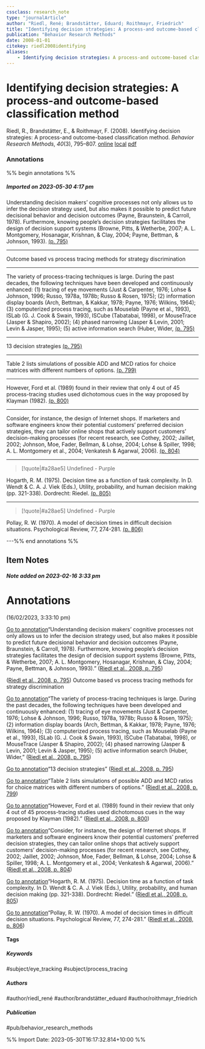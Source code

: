 ```yaml
---
cssclass: research_note
type: "journalArticle"
author: "Riedl, René; Brandstätter, Eduard; Roithmayr, Friedrich"
title: "Identifying decision strategies: A process-and outcome-based classification method"
publication: "Behavior Research Methods"
date: 2008-01-01
citekey: riedl2008identifying
aliases: 
    - Identifying decision strategies: A process-and outcome-based classification method
---
```


# Identifying decision strategies: A process-and outcome-based classification method

Riedl, R., Brandstätter, E., & Roithmayr, F. (2008). Identifying decision strategies: A process-and outcome-based classification method. _Behavior Research Methods_, _40_(3), 795–807.
[online](http://zotero.org/users/local/kZl3QdXV/items/T8DTU8FX) [local](zotero://select/library/items/T8DTU8FX) [pdf](file:///home/gjc216/Zotero/storage/72E3CIV6/Riedl2008_Article_IdentifyingDecisionStrategiesA.pdf)
 

 
### Annotations
%% begin annotations %%
##### Imported on 2023-05-30 4:17 pm

Understanding decision makers’ cognitive processes not only allows us to infer the decision strategy used, but also makes it possible to predict future decisional behavior and decision outcomes (Payne, Braunstein, & Carroll, 1978). Furthermore, knowing people’s decision strategies facilitates the design of decision support systems (Browne, Pitts, & Wetherbe, 2007; A. L. Montgomery, Hosanagar, Krishnan, & Clay, 2004; Payne, Bettman, & Johnson, 1993). [(p. 795)](zotero://open-pdf/library/items/72E3CIV6?page=795&annotation=T58G3PFL)


---


Outcome based vs process tracing methods for strategy discrimination

---

The variety of process-tracing techniques is large. During the past decades, the following techniques have been developed and continuously enhanced: (1) tracing of eye movements (Just & Carpenter, 1976; Lohse & Johnson, 1996; Russo, 1978a, 1978b; Russo & Rosen, 1975); (2) information display boards (Arch, Bettman, & Kakkar, 1978; Payne, 1976; Wilkins, 1964); (3) computerized process tracing, such as Mouselab (Payne et al., 1993), ISLab (G. J. Cook & Swain, 1993), ISCube (Tabatabai, 1998), or MouseTrace (Jasper & Shapiro, 2002); (4) phased narrowing (Jasper & Levin, 2001; Levin & Jasper, 1995); (5) active information search (Huber, Wider, [(p. 795)](zotero://open-pdf/library/items/72E3CIV6?page=795&annotation=WKEFR23T)


---

13 decision strategies [(p. 795)](zotero://open-pdf/library/items/72E3CIV6?page=795&annotation=B6M7ZUID)


---

Table 2 lists simulations of possible ADD and MCD ratios for choice matrices with different numbers of options. [(p. 799)](zotero://open-pdf/library/items/72E3CIV6?page=799&annotation=AGV3824V)


---

However, Ford et al. (1989) found in their review that only 4 out of 45 process-tracing studies used dichotomous cues in the way proposed by Klayman (1982). [(p. 800)](zotero://open-pdf/library/items/72E3CIV6?page=800&annotation=MP5GRC5N)


---

Consider, for instance, the design of Internet shops. If marketers and software engineers know their potential customers’ preferred decision strategies, they can tailor online shops that actively support customers’ decision-making processes (for recent research, see Cothey, 2002; Jaillet, 2002; Johnson, Moe, Fader, Bellman, & Lohse, 2004; Lohse & Spiller, 1998; A. L. Montgomery et al., 2004; Venkatesh & Agarwal, 2006). [(p. 804)](zotero://open-pdf/library/items/72E3CIV6?page=804&annotation=DXM95JBP)


---

>[!quote|#a28ae5] Undefined - Purple
>
Hogarth, R. M. (1975). Decision time as a function of task complexity. In D. Wendt & C. A. J. Viek (Eds.), Utility, probability, and human decision making (pp. 321-338). Dordrecht: Riedel. [(p. 805)](zotero://open-pdf/library/items/72E3CIV6?page=805&annotation=8HM8DDCE)


---

>[!quote|#a28ae5] Undefined - Purple
>
Pollay, R. W. (1970). A model of decision times in difficult decision situations. Psychological Review, 77, 274-281. [(p. 806)](zotero://open-pdf/library/items/72E3CIV6?page=806&annotation=4GUH4W4P)


---%% end annotations %%

## Item Notes

##### Note added on 2023-02-16 3:33 pm

# Annotations  
(16/02/2023, 3:33:10 pm)

[Go to annotation](zotero://open-pdf/library/items/72E3CIV6?page=795&annotation=T58G3PFL)“Understanding decision makers’ cognitive processes not only allows us to infer the decision strategy used, but also makes it possible to predict future decisional behavior and decision outcomes (Payne, Braunstein, & Carroll, 1978). Furthermore, knowing people’s decision strategies facilitates the design of decision support systems (Browne, Pitts, & Wetherbe, 2007; A. L. Montgomery, Hosanagar, Krishnan, & Clay, 2004; Payne, Bettman, & Johnson, 1993).” ([Riedl et al., 2008, p. 795](zotero://select/library/items/T8DTU8FX))

([Riedl et al., 2008, p. 795](zotero://select/library/items/T8DTU8FX)) Outcome based vs process tracing methods for strategy discrimination

[Go to annotation](zotero://open-pdf/library/items/72E3CIV6?page=795&annotation=WKEFR23T)“The variety of process-tracing techniques is large. During the past decades, the following techniques have been developed and continuously enhanced: (1) tracing of eye movements (Just & Carpenter, 1976; Lohse & Johnson, 1996; Russo, 1978a, 1978b; Russo & Rosen, 1975); (2) information display boards (Arch, Bettman, & Kakkar, 1978; Payne, 1976; Wilkins, 1964); (3) computerized process tracing, such as Mouselab (Payne et al., 1993), ISLab (G. J. Cook & Swain, 1993), ISCube (Tabatabai, 1998), or MouseTrace (Jasper & Shapiro, 2002); (4) phased narrowing (Jasper & Levin, 2001; Levin & Jasper, 1995); (5) active information search (Huber, Wider,” ([Riedl et al., 2008, p. 795](zotero://select/library/items/T8DTU8FX))

[Go to annotation](zotero://open-pdf/library/items/72E3CIV6?page=795&annotation=B6M7ZUID)“13 decision strategies” ([Riedl et al., 2008, p. 795](zotero://select/library/items/T8DTU8FX))

[Go to annotation](zotero://open-pdf/library/items/72E3CIV6?page=799&annotation=AGV3824V)“Table 2 lists simulations of possible ADD and MCD ratios for choice matrices with different numbers of options.” ([Riedl et al., 2008, p. 799](zotero://select/library/items/T8DTU8FX))

[Go to annotation](zotero://open-pdf/library/items/72E3CIV6?page=800&annotation=MP5GRC5N)“However, Ford et al. (1989) found in their review that only 4 out of 45 process-tracing studies used dichotomous cues in the way proposed by Klayman (1982).” ([Riedl et al., 2008, p. 800](zotero://select/library/items/T8DTU8FX))

[Go to annotation](zotero://open-pdf/library/items/72E3CIV6?page=804&annotation=DXM95JBP)“Consider, for instance, the design of Internet shops. If marketers and software engineers know their potential customers’ preferred decision strategies, they can tailor online shops that actively support customers’ decision-making processes (for recent research, see Cothey, 2002; Jaillet, 2002; Johnson, Moe, Fader, Bellman, & Lohse, 2004; Lohse & Spiller, 1998; A. L. Montgomery et al., 2004; Venkatesh & Agarwal, 2006).” ([Riedl et al., 2008, p. 804](zotero://select/library/items/T8DTU8FX))

[Go to annotation](zotero://open-pdf/library/items/72E3CIV6?page=805&annotation=8HM8DDCE)“Hogarth, R. M. (1975). Decision time as a function of task complexity. In D. Wendt & C. A. J. Viek (Eds.), Utility, probability, and human decision making (pp. 321-338). Dordrecht: Riedel.” ([Riedl et al., 2008, p. 805](zotero://select/library/items/T8DTU8FX))

[Go to annotation](zotero://open-pdf/library/items/72E3CIV6?page=806&annotation=4GUH4W4P)“Pollay, R. W. (1970). A model of decision times in difficult decision situations. Psychological Review, 77, 274-281.” ([Riedl et al., 2008, p. 806](zotero://select/library/items/T8DTU8FX))

#### Tags

##### Keywords

#subject/eye_tracking #subject/process_tracing

##### Authors

#author/riedl_rené #author/brandstätter_eduard #author/roithmayr_friedrich

##### Publication

#pub/behavior_research_methods


%% Import Date: 2023-05-30T16:17:32.814+10:00 %%
